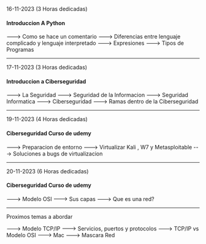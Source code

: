 
16-11-2023  (3 Horas dedicadas)
#### Introduccion A Python

---> Como se hace un comentario
---> Diferencias entre lenguaje complicado y lenguaje interpretado
---> Expresiones
---> Tipos de Programas

***

17-11-2023 (3 Horas dedicadas)
#### Introduccion a Ciberseguridad 

---> La Seguridad
---> Seguridad de la Informacion
---> Seguridad Informatica
---> Ciberseguridad
---> Ramas dentro de la Ciberseguridad

***

19-11-2023 (4 Horas dedicadas)
#### Ciberseguridad Curso de udemy 

---> Preparacion de entorno 
---> Virtualizar Kali , W7 y Metasploitable
---> Soluciones a bugs de virtualizacion

***

20-11-2023 (6 Horas dedicadas)
#### Ciberseguridad Curso de udemy

---> Modelo OSI
---> Sus capas
---> Que es una red?

***

Proximos temas a abordar

---> Modelo TCP/IP
---> Servicios, puertos y protocolos
---> TCP/IP vs Modelo OSI
---> Mac
---> Mascara Red
